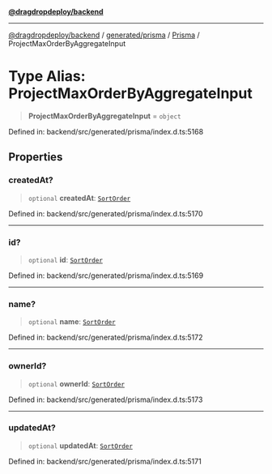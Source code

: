 [**@dragdropdeploy/backend**](../../../../../README.md)

***

[@dragdropdeploy/backend](../../../../../README.md) / [generated/prisma](../../../README.md) / [Prisma](../README.md) / ProjectMaxOrderByAggregateInput

# Type Alias: ProjectMaxOrderByAggregateInput

> **ProjectMaxOrderByAggregateInput** = `object`

Defined in: backend/src/generated/prisma/index.d.ts:5168

## Properties

### createdAt?

> `optional` **createdAt**: [`SortOrder`](SortOrder.md)

Defined in: backend/src/generated/prisma/index.d.ts:5170

***

### id?

> `optional` **id**: [`SortOrder`](SortOrder.md)

Defined in: backend/src/generated/prisma/index.d.ts:5169

***

### name?

> `optional` **name**: [`SortOrder`](SortOrder.md)

Defined in: backend/src/generated/prisma/index.d.ts:5172

***

### ownerId?

> `optional` **ownerId**: [`SortOrder`](SortOrder.md)

Defined in: backend/src/generated/prisma/index.d.ts:5173

***

### updatedAt?

> `optional` **updatedAt**: [`SortOrder`](SortOrder.md)

Defined in: backend/src/generated/prisma/index.d.ts:5171
